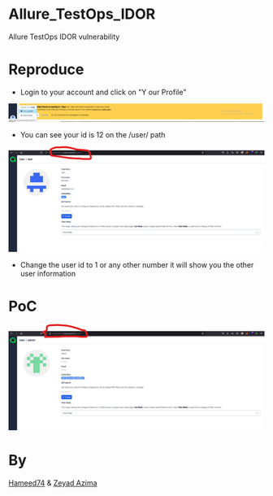 # Allure_TestOps_IDOR
Allure TestOps IDOR vulnerability 

# Reproduce

- Login to your account and click on "Y our Profile"

<img src="IDOR/11.png">

- You can see your id is 12 on the /user/ path

<img src="IDOR/12.png">

- Change the user id to 1 or any other number it will show you the other user information

# PoC
<img src="IDOR/13.png">

# By
<a href="https://www.linkedin.com/in/ahmed-abdulhameed-729737158/">Hameed74</a> & <a href="https://www.linkedin.com/in/zer0verflow/">Zeyad Azima</a>
 
